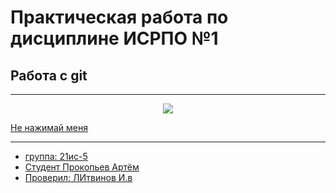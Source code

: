 # Практическая работа по дисциплине ИСРПО №1
## Работа с git

-----

<p align='center'><img src="https://primamediamts.servicecdn.ru/f/big/2556/2555502.jpg?1e2369c433981f1dedf0cb20f278d402"
 src=width="300"></p>
<p><a href="https://memepedia.ru/a-chto-sluchilos/">Не нажимай меня</p>

 ----- 

* группа: 21ис-5 
* Студент Прокопьев Артём 
* Проверил: ЛИтвинов И.в
